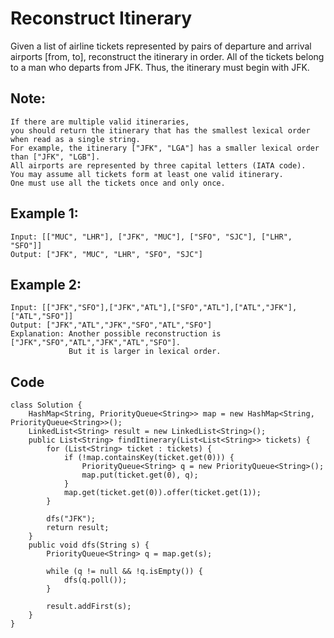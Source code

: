 # Reconstruct Itinerary
Given a list of airline tickets represented by pairs of departure and arrival airports [from, to], reconstruct the itinerary in order. All of the tickets belong to a man who departs from JFK. Thus, the itinerary must begin with JFK.

## Note:
```
If there are multiple valid itineraries,
you should return the itinerary that has the smallest lexical order when read as a single string.
For example, the itinerary ["JFK", "LGA"] has a smaller lexical order than ["JFK", "LGB"].
All airports are represented by three capital letters (IATA code).
You may assume all tickets form at least one valid itinerary.
One must use all the tickets once and only once.
```
## Example 1:
```
Input: [["MUC", "LHR"], ["JFK", "MUC"], ["SFO", "SJC"], ["LHR", "SFO"]]
Output: ["JFK", "MUC", "LHR", "SFO", "SJC"]
```
## Example 2:
```
Input: [["JFK","SFO"],["JFK","ATL"],["SFO","ATL"],["ATL","JFK"],["ATL","SFO"]]
Output: ["JFK","ATL","JFK","SFO","ATL","SFO"]
Explanation: Another possible reconstruction is ["JFK","SFO","ATL","JFK","ATL","SFO"].
             But it is larger in lexical order.
```
## Code
```
class Solution {
    HashMap<String, PriorityQueue<String>> map = new HashMap<String, PriorityQueue<String>>();
	LinkedList<String> result = new LinkedList<String>();
    public List<String> findItinerary(List<List<String>> tickets) {
        for (List<String> ticket : tickets) {
			if (!map.containsKey(ticket.get(0))) {
				PriorityQueue<String> q = new PriorityQueue<String>();
				map.put(ticket.get(0), q);
			}
			map.get(ticket.get(0)).offer(ticket.get(1));
		}
 
		dfs("JFK");
		return result;
    }
    public void dfs(String s) {
		PriorityQueue<String> q = map.get(s);
 
		while (q != null && !q.isEmpty()) {
			dfs(q.poll());
		}
 
		result.addFirst(s);
	}
}

```
